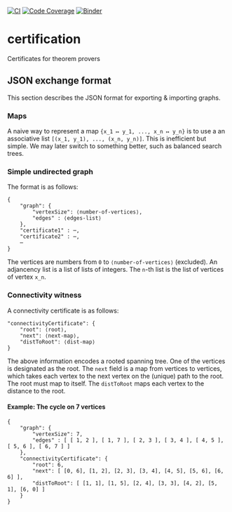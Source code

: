 [![CI](https://github.com/gap-packages/certification/actions/workflows/CI.yml/badge.svg)](https://github.com/gap-packages/certification/actions/workflows/CI.yml)
[![Code Coverage](https://codecov.io/github/gap-packages/certification/coverage.svg?branch=main&token=)](https://codecov.io/gh/gap-packages/certification)
[![Binder](https://mybinder.org/badge_logo.svg)](https://mybinder.org/v2/gh/gap-packages/certification/HEAD)

# certification
Certificates for theorem provers

## JSON exchange format

This section describes the JSON format for exporting & importing graphs.

### Maps

A naive way to represent a map `{x_1 ↦ y_1, ..., x_n ↦ y_n}` is to use a an associative list `[(x_1, y_1), ..., (x_n,
y_n)]`. This is inefficient but simple. We may later switch to something better, such as balanced search trees.

### Simple undirected graph

The format is as follows:
```
{
    "graph": {
        "vertexSize": ⟨number-of-vertices⟩,
        "edges" : ⟨edges-list⟩
    },
    "certificate1" : ⋯,
    "certificate2" : ⋯,
    ⋯
}
```
The vertices are numbers from `0` to `⟨number-of-vertices⟩` (excluded). An adjancency list is a list of lists of
integers. The `n`-th list is the list of vertices of vertex `x_n`.

### Connectivity witness

A connectivity certificate is as follows:
```
"connectivityCertificate": {
    "root": ⟨root⟩,
    "next": ⟨next-map⟩,
    "distToRoot": ⟨dist-map⟩
}
```
The above information encodes a rooted spanning tree. One of the vertices is designated as the root.
The `next` field is a map from vertices to vertices, which takes each vertex to the next vertex on the
(unique) path to the root. The root must map to itself. The `distToRoot` maps each vertex to the distance
to the root.


#### Example: The cycle on 7 vertices

```
{
    "graph": {
        "vertexSize": 7,
        "edges" : [ [ 1, 2 ], [ 1, 7 ], [ 2, 3 ], [ 3, 4 ], [ 4, 5 ], [ 5, 6 ], [ 6, 7 ] ]
    },
    "connectivityCertificate": {
        "root": 6,
        "next": [ [0, 6], [1, 2], [2, 3], [3, 4], [4, 5], [5, 6], [6, 6] ],
        "distToRoot": [ [1, 1], [1, 5], [2, 4], [3, 3], [4, 2], [5, 1], [6, 0] ]
    }
}
```
